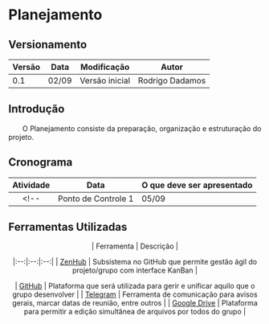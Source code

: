 # Planejamento

## Versionamento
| Versão | Data | Modificação | Autor |
|--|--|--|--|
|0.1 | 02/09 | Versão inicial | Rodrigo Dadamos |

## Introdução
<p align="justify">&emsp;&emsp;O Planejamento consiste da preparação, organização e estruturação do projeto. </p>

## Cronograma

<center>

| Atividade | Data | O que deve ser apresentado |
|:--:|:--:|--|
<!-- | Ponto de Controle 1 | 05/09 | - Definição e Planejamento do Projeto <br>- RichPictures <br>- Argumentação | -->

<h2 align="left">Ferramentas Utilizadas</h2>

| Ferramenta | Descrição |
<!-- | Ferramenta | Nome | Descrição | -->
|:--:|:--:|:--:|
| [ZenHub](https://www.zenhub.com) | Subsistema no GitHub que permite gestão ágil do projeto/grupo com interface KanBan |
<!-- | ![ZenHub_logo](img/ZenHub_logo.png) | [ZenHub](https://www.zenhub.com) | Subsistema no GitHub que permite gestão ágil do projeto/grupo com interface KanBan | -->
| [GitHub](https://github.com) | Plataforma que será utilizada para gerir e unificar aquilo que o grupo desenvolver |
| [Telegram](https://web.telegram.org) | Ferramenta de comunicação para avisos gerais, marcar datas de reunião, entre outros |
| [Google Drive](https://www.google.com.br/drive/apps.html) | Plataforma para permitir a edição simultânea de arquivos por todos do grupo |
